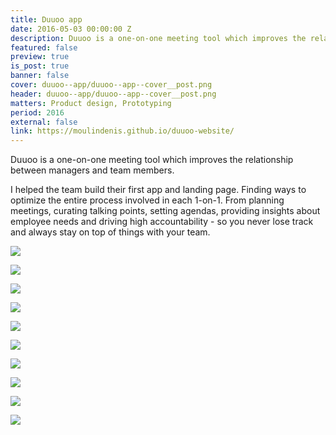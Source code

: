 ```yaml
---
title: Duuoo app
date: 2016-05-03 00:00:00 Z
description: Duuoo is a one-on-one meeting tool which improves the relationship between managers and team members.
featured: false
preview: true
is_post: true
banner: false
cover: duuoo--app/duuoo--app--cover__post.png
header: duuoo--app/duuoo--app--cover__post.png
matters: Product design, Prototyping
period: 2016
external: false
link: https://moulindenis.github.io/duuoo-website/
---
```


Duuoo is a one-on-one meeting tool which improves the relationship between managers and team members.

I helped the team build their first app and landing page. Finding ways to optimize the entire process involved in each 1-on-1. From planning meetings, curating talking points, setting agendas, providing insights about employee needs and driving high accountability - so you never lose track and always stay on top of things with your team.

![](../../assets/images/posts/duuoo--app/duuoo--app--content--0.png)

![](../../assets/images/posts/duuoo--app/duuoo--app--content--1.png)

![](../../assets/images/posts/duuoo--app/duuoo--app--content--2.png)

![](../../assets/images/posts/duuoo--app/duuoo--app--content--3.png)

![](../../assets/images/posts/duuoo--app/duuoo--app--content--4.png)

![](../../assets/images/posts/duuoo--app/duuoo--app--content--5.png)

![](../../assets/images/posts/duuoo--app/duuoo--app--content--6.png)

![](../../assets/images/posts/duuoo--app/duuoo--app--content--7.png)

![](../../assets/images/posts/duuoo--app/duuoo--app--content--8.png)

![](../../assets/images/posts/duuoo--app/duuoo--app--content--9.png)
